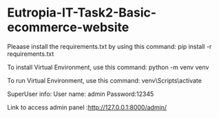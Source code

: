 # Eutropia-IT-Task2-Basic-ecommerce-website

Pleaase install the requirements.txt by using this command: pip install -r requirements.txt

To install Virtual Environment, use this command: python -m venv venv

To run Virtual Environment, use this command: venv\Scripts\activate 

SuperUser info:
User name: admin
Password:12345

Link to access admin panel :http://127.0.0.1:8000/admin/

